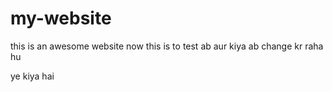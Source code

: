 # my-website
this is an awesome website
now this is to test
ab aur kiya
ab change kr raha hu

ye kiya hai
